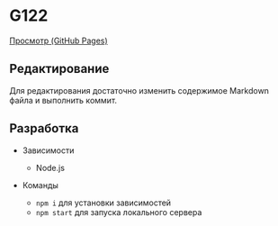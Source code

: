 # G122

[Просмотр (GitHub Pages)](https://x0k.github.io/G122/)

## Редактирование

Для редактирования достаточно изменить содержимое Markdown файла и выполнить коммит.

## Разработка

- Зависимости

  - Node.js

- Команды

  - `npm i` для установки зависимостей
  - `npm start` для запуска локального сервера

